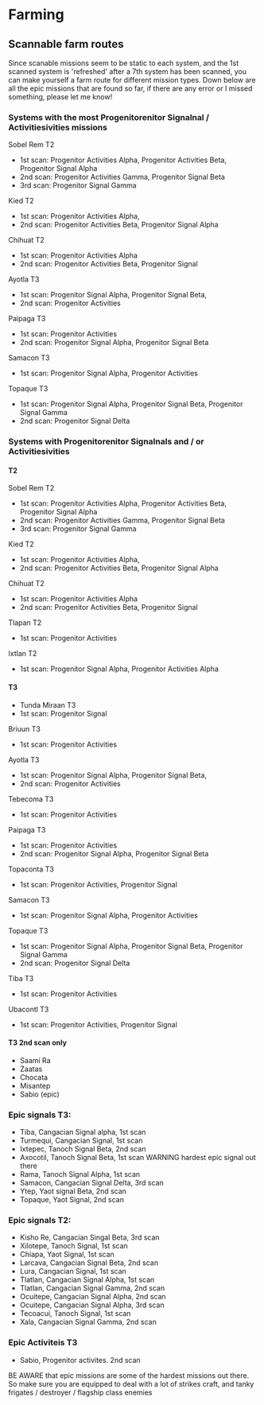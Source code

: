 # Farming

## Scannable farm routes
Since scanable missions seem to be static to each system, and the 1st scanned system is 'refreshed' after a 7th system has been scanned, you can make yourself a farm route for different mission types.
Down below are all the epic missions that are found so far, if there are any error or I missed something, please let me know!

### Systems with the most Progenitorenitor Signalnal / Activitiesivities missions
Sobel Rem T2
- 1st scan: Progenitor Activities Alpha, Progenitor Activities Beta, Progenitor Signal Alpha
- 2nd scan: Progenitor Activities Gamma, Progenitor Signal Beta
- 3rd scan: Progenitor Signal Gamma

Kied T2
- 1st scan: Progenitor Activities Alpha,
- 2nd scan: Progenitor Activities Beta, Progenitor Signal Alpha

Chihuat T2
- 1st scan: Progenitor Activities Alpha
- 2nd scan: Progenitor Activities Beta, Progenitor Signal

Ayotla T3
- 1st scan: Progenitor Signal Alpha, Progenitor Signal Beta,
- 2nd scan: Progenitor Activities

Paipaga T3
- 1st scan: Progenitor Activities
- 2nd scan: Progenitor Signal Alpha, Progenitor Signal Beta

Samacon T3
- 1st scan: Progenitor Signal Alpha, Progenitor Activities

Topaque T3
- 1st scan: Progenitor Signal Alpha, Progenitor Signal Beta, Progenitor Signal Gamma
- 2nd scan: Progenitor Signal Delta


### Systems with Progenitorenitor Signalnals and / or Activitiesivities
#### T2
Sobel Rem T2
- 1st scan: Progenitor Activities Alpha, Progenitor Activities Beta, Progenitor Signal Alpha
- 2nd scan: Progenitor Activities Gamma, Progenitor Signal Beta
- 3rd scan: Progenitor Signal Gamma

Kied T2
- 1st scan: Progenitor Activities Alpha,
- 2nd scan: Progenitor Activities Beta, Progenitor Signal Alpha

Chihuat T2
- 1st scan: Progenitor Activities Alpha
- 2nd scan: Progenitor Activities Beta, Progenitor Signal

Tlapan T2
- 1st scan: Progenitor Activities

Ixtlan T2
- 1st scan: Progenitor Signal Alpha, Progenitor Activities Alpha

#### T3
- Tunda Miraan T3
- 1st scan: Progenitor Signal

Briuun T3
- 1st scan: Progenitor Activities

Ayotla T3
- 1st scan: Progenitor Signal Alpha, Progenitor Signal Beta,
- 2nd scan: Progenitor Activities

Tebecoma T3
- 1st scan: Progenitor Activities

Paipaga T3
- 1st scan: Progenitor Activities
- 2nd scan: Progenitor Signal Alpha, Progenitor Signal Beta

Topaconta T3
- 1st scan: Progenitor Activities, Progenitor Signal

Samacon T3
- 1st scan: Progenitor Signal Alpha, Progenitor Activities

Topaque T3
- 1st scan: Progenitor Signal Alpha, Progenitor Signal Beta, Progenitor Signal Gamma
- 2nd scan: Progenitor Signal Delta

Tiba T3
- 1st scan: Progenitor Activities

Ubacontl T3
- 1st scan: Progenitor Activities, Progenitor Signal

#### T3 2nd scan only
- Saami Ra
- Zaatas
- Chocata
- Misantep
- Sabio (epic)



### Epic signals T3:
- Tiba, Cangacian Signal alpha, 1st scan
- Turmequi, Cangacian Signal, 1st scan
- Ixtepec, Tanoch Signal Beta, 2nd scan
- Axocotil, Tanoch Signal Beta, 1st scan WARNING hardest epic signal out there
- Rama, Tanoch Signal Alpha, 1st scan
- Samacon, Cangacian Signal Delta, 3rd scan
- Ytep, Yaot signal Beta, 2nd scan
- Topaque, Yaot Signal, 2nd scan

### Epic signals T2:
- Kisho Re, Cangacian Singal Beta, 3rd scan
- Xilotepe, Tanoch Signal, 1st scan
- Chiapa, Yaot Signal, 1st scan
- Larcava, Cangacian Signal Beta, 2nd scan
- Lura, Cangacian Signal, 1st scan
- Tlatlan, Cangacian Signal Alpha, 1st scan
- Tlatlan, Cangacian Signal Gamma, 2nd scan
- Ocuitepe, Cangacian Signal Alpha, 2nd scan
- Ocuitepe, Cangacian Signal Alpha, 3rd scan
- Tecoacui, Tanoch Signal, 1st scan
- Xala, Cangacian Signal Gamma, 2nd scan

### Epic Activiteis T3
- Sabio, Progenitor activites. 2nd scan


BE AWARE that epic missions are some of the hardest missions out there. So make sure you are equipped to deal with a lot of strikes craft, and tanky frigates / destroyer  / flagship class enemies
